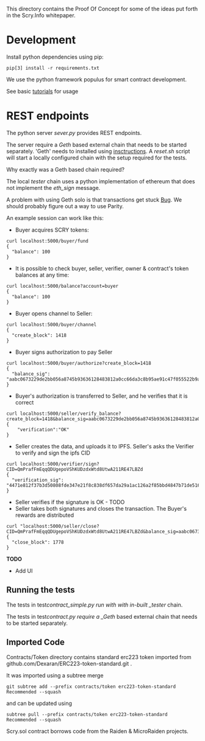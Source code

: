 This directory contains the Proof Of Concept for some of the ideas put forth in
the Scry.Info whitepaper.

# Development

Install python dependencies using pip:

```
pip[3] install -r requirements.txt
```

We use the python framework populus for smart contract development.

See basic [tutorials](http://populus.readthedocs.io/en/latest/tutorial.html) for
usage

# REST endpoints

The python server _sever.py_ provides REST endpoints.

The server require a _Geth_ based external chain that needs to be started
separately. 'Geth' needs to installed using
[insctructions](https://github.com/ethereum/go-ethereum/wiki/Building-Ethereum).
A _reset.sh_ script will start a locally configured chain with the setup
required for the tests.

Why exactly was a Geth based chain required?

The local _tester_ chain uses a python implementation of ethereum that does not
implement the _eth_sign_ message.

A problem with using Geth solo is that transactions get stuck
[Bug](https://github.com/ethereum/go-ethereum/issues/3694). We should probably
figure out a way to use Parity.

An example session can work like this:

* Buyer acquires SCRY tokens:

```
curl localhost:5000/buyer/fund
{
  "balance": 100
}
```

* It is possible to check buyer, seller, verifier, owner & contract's token
  balances at any time:

```
curl localhost:5000/balance?account=buyer
{
  "balance": 100
}
```

* Buyer opens channel to Seller:

```
curl localhost:5000/buyer/channel
{
  "create_block": 1418
}
```

* Buyer signs authorization to pay Seller

```
curl localhost:5000/buyer/authorize?create_block=1418
{
  "balance_sig": "aabc0673229de2bb056a8745b93636128483812a0cc66da3c8b95ae91c47f055522b9a3d13f92ddb87d08319a2cd4b10d6b845b1b705391e7fa3f610b7f1f7d41b"
}
```

* Buyer's authorization is transferred to Seller, and he verifies that it is
  correct

```
curl localhost:5000/seller/verify_balance?create_block=1418&balance_sig=aabc0673229de2bb056a8745b93636128483812a0cc66da3c8b95ae91c47f055522b9a3d13f92ddb87d08319a2cd4b10d6b845b1b705391e7fa3f610b7f1f7d41b
{
    "verification":"OK"
}
```

* Seller creates the data, and uploads it to IPFS. Seller's asks the Verifier to
  verify and sign the ipfs CID

```
curl localhost:5000/verifier/sign?CID=QmPrafFmEqqQDUgepoVShKUDzdxWtd8UtwA211RE47LBZd
{
  "verification_sig": "4471e812f37b3d50808fde347e21f8c838df657da29a1ac126a2f85bbd4847b71de516f4ca8d2b26587f4ddc0ac2b78cf18cb03a12097800cbb281f26e5c2ada1b"
}
```

* Seller verifies if the signature is OK - TODO
* Seller takes both signatures and closes the transaction. The Buyer's rewards
  are distributed

```
curl "localhost:5000/seller/close?CID=QmPrafFmEqqQDUgepoVShKUDzdxWtd8UtwA211RE47LBZd&balance_sig=aabc0673229de2bb056a8745b93636128483812a0cc66da3c8b95ae91c47f055522b9a3d13f92ddb87d08319a2cd4b10d6b845b1b705391e7fa3f610b7f1f7d41b&verification_sig=4471e812f37b3d50808fde347e21f8c838df657da29a1ac126a2f85bbd4847b71de516f4ca8d2b26587f4ddc0ac2b78cf18cb03a12097800cbb281f26e5c2ada1b&create_block=1418"
{
  "close_block": 1778
}
```

**TODO**

* Add UI

## Running the tests

The tests in test*contract_simple.py run with with in-built _tester* chain.

The tests in test*contract.py require a _Geth* based external chain that needs
to be started separately.

## Imported Code

Contracts/Token directory contains standard erc223 token imported from
github.com/Dexaran/ERC223-token-standard.git .

It was imported using a subtree merge

```
git subtree add --prefix contracts/token erc223-token-standard Recommended --squash
```

and can be updated using

```
subtree pull --prefix contracts/token erc223-token-standard Recommended --squash
```

Scry.sol contract borrows code from the Raiden & MicroRaiden projects.
